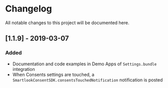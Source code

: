 # Changelog
All notable changes to this project will be documented here.

## [1.1.9] - 2019-03-07
### Added
- Documentation and code examples in Demo Apps of `Settings.bundle` integration
- When Consents settings are touched, a `SmartlookConsentSDK.consentsTouchedNotification` notification is posted
